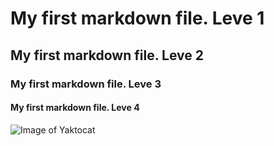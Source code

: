# My first markdown file. Leve 1
## My first markdown file. Leve 2
### My first markdown file. Leve 3
#### My first markdown file. Leve 4

![Image of Yaktocat](https://octodex.github.com/images/yaktocat.png)

